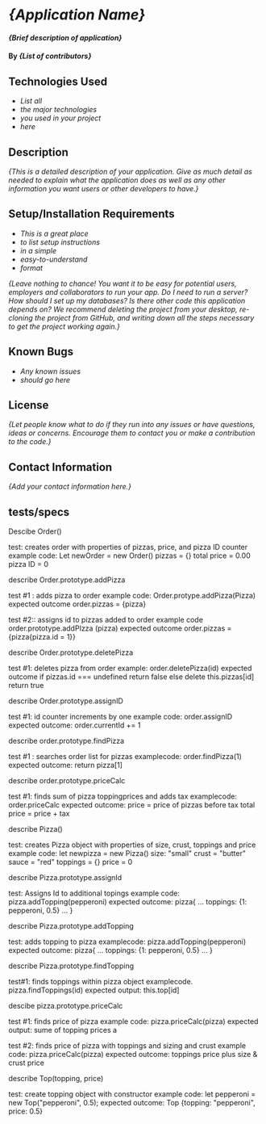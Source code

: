# _{Application Name}_

#### _{Brief description of application}_

#### By _**{List of contributors}**_

## Technologies Used

* _List all_
* _the major technologies_
* _you used in your project_
* _here_

## Description

_{This is a detailed description of your application. Give as much detail as needed to explain what the application does as well as any other information you want users or other developers to have.}_

## Setup/Installation Requirements

* _This is a great place_
* _to list setup instructions_
* _in a simple_
* _easy-to-understand_
* _format_

_{Leave nothing to chance! You want it to be easy for potential users, employers and collaborators to run your app. Do I need to run a server? How should I set up my databases? Is there other code this application depends on? We recommend deleting the project from your desktop, re-cloning the project from GitHub, and writing down all the steps necessary to get the project working again.}_

## Known Bugs

* _Any known issues_
* _should go here_

## License

_{Let people know what to do if they run into any issues or have questions, ideas or concerns.  Encourage them to contact you or make a contribution to the code.}_

## Contact Information

_{Add your contact information here.}_

## tests/specs

Descibe Order()

test: creates order with properties of pizzas, price, and pizza ID counter
example code: Let newOrder = new Order()
  pizzas = {}
  total price = 0.00
  pizza ID = 0

describe Order.prototype.addPizza

test #1 : adds pizza to order
example code: Order.protype.addPizza(Pizza)
expected outcome
 order.pizzas = {pizza}

 test #2:: assigns id to pizzas added to order
 example code order.prototype.addPIzza (pizza)
 expected outcome
 order.pizzas = {pizza{pizza.id = 1}}

describe Order.prototype.deletePizza

 test #1: deletes pizza from order
 example: order.deletePizza(id)
 expected outcome
  if pizzas.id === undefined
    return false
  else
    delete this.pizzas[id]
    return true

describe Order.prototype.assignID

test #1: id counter increments by one
example code: order.assignID
expected outcome: order.currentId += 1

describe order.prototype.findPizza

test #1 : searches order list for pizzas
examplecode: order.findPizza(1)
expected outcome: return pizza[1]

describe order.prototype.priceCalc

test #1: finds sum of pizza toppingprices and adds tax
examplecode: order.priceCalc
expected outcome: 
price = price of pizzas before tax
total price = price + tax

describe Pizza()

test: creates Pizza object with properties of size, crust, toppings and price
example code: let newpizza = new Pizza()
  size: "small"
  crust = "butter"
  sauce = "red"
  toppings = {}
  price = 0

describe Pizza.prototype.assignId

test: Assigns Id to additional topings
example code: pizza.addTopping(pepperoni)
expected outcome: pizza{
  ...
  toppings: {1: pepperoni, 0.5}
  ...
}

describe Pizza.prototype.addTopping

test: adds topping to pizza
examplecode: pizza.addTopping(pepperoni)
expected outcome:  pizza{
  ...
  toppings: {1: pepperoni, 0.5}
  ...
}

describe Pizza.prototype.findTopping

test#1: finds toppings within pizza object
examplecode. pizza.findToppings(id)
expected output:
this.top[id]

descibe pizza.prototype.priceCalc

test #1: finds price of pizza
example code: pizza.priceCalc(pizza)
expected output: sume of topping prices a

test #2: finds price of pizza with toppings and sizing and crust
example code: pizza.priceCalc(pizza)
expected outcome: toppings price plus size & crust price


describe Top(topping, price)

test: create topping object with constructor
example code: let pepperoni = new Top("pepperoni", 0.5);
expected outcome: Top {topping: "pepperoni", price: 0.5}